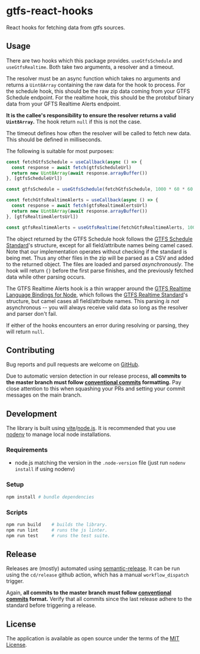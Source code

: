 # gtfs-react-hooks

React hooks for fetching data from gtfs sources.

## Usage

There are two hooks which this package provides. `useGtfsSchedule` and `useGtfsRealtime`. Both take two arguments, a resolver and a timeout.

The resolver must be an async function which takes no arguments and returns a `Uint8Array` containing the raw data for the hook to process.
For the schedule hook, this should be the raw zip data coming from your GTFS Schedule endpoint.
For the realtime hook, this should be the protobuf binary data from your GFTS Realtime Alerts endpoint.

**It is the callee's responsibility to ensure the resolver returns a valid `Uint8Array`.** The hook return `null` if this is not the case.

The timeout defines how often the resolver will be called to fetch new data. This should be defined in milliseconds.

The following is suitable for most purposes:
```js
const fetchGtfsSchedule = useCallback(async () => {
  const response = await fetch(gtfsScheduleUrl)
  return new Uint8Array(await response.arrayBuffer())
}, [gtfsScheduleUrl])

const gtfsSchedule = useGtfsSchedule(fetchGtfsSchedule, 1000 * 60 * 60 * 24)

const fetchGtfsRealtimeAlerts = useCallback(async () => {
  const response = await fetch(gtfsRealtimeAlertsUrl)
  return new Uint8Array(await response.arrayBuffer())
}, [gtfsRealtimeAlertsUrl])

const gtfsRealtimeAlerts = useGtfsRealtime(fetchGtfsRealtimeAlerts, 1000 * 30)
```

The object returned by the GTFS Schedule hook follows the [GTFS Schedule Standard][gtfs-schedule-standard]'s structure, except for all field/attribute names being camel cased. Note that our implementation
operates without checking if the standard is being met. Thus any other files in the zip will be parsed as a CSV and added to the returned object.
The files are loaded and parsed *asynchronously*. The hook will return `{}` before the first parse finishes, and the previously fetched data while other parsing occurs.

The GTFS Realtime Alerts hook is a thin wrapper around the [GTFS Realtime Language Bindings for Node][gtfs-realtime-node], which follows the [GTFS Realtime Standard][gtfs-realtime-standard]'s structure,
but camel cases all field/attribute names. This parsing *is not* asynchronous -- you will always receive valid data so long as the resolver and parser don't fail.

If either of the hooks encounters an error during resolving or parsing, they will return `null`.

## Contributing

Bug reports and pull requests are welcome on [GitHub][github].

Due to automatic version detection in our release process, **all commits to the master branch must follow
[conventional commits][conventional-commits] formatting.** Pay close attention to this when squashing your PRs and
setting your commit messages on the main branch.

## Development

The library is built using [vite][vite]/[node.js][nodejs]. It is recommended that you use
[nodenv][nodenv] to manage local node installations.

### Requirements

- node.js matching the version in the `.node-version` file (just run `nodenv install` if using nodenv)

### Setup

```sh
npm install # bundle dependencies
```

### Scripts

```sh
npm run build    # builds the library.
npm run lint     # runs the js linter.
npm run test     # runs the test suite.
```

## Release

Releases are (mostly) automated using [semantic-release][semantic-release]. It can be run using the `cd/release` github
action, which has a manual `workflow_dispatch` trigger.

Again, **all commits to the master branch must follow [conventional commits][conventional-commits] format.** Verify
that all commits since the last release adhere to the standard before triggering a release.

## License

The application is available as open source under the terms of the [MIT License](license).

[conventional-commits]: https://www.conventionalcommits.org/en/v1.0.0/#summary
[github]: https://github.com/umts/gtfs-react-hooks
[gtfs-realtime-node]: https://gtfs.org/documentation/realtime/language-bindings/nodejs/
[gtfs-realtime-standard]: https://gtfs.org/documentation/realtime/reference/
[gtfs-schedule-standard]: https://gtfs.org/documentation/schedule/reference/
[license]: https://opensource.org/licenses/MIT
[nodejs]: https://nodejs.org
[nodenv]: https://github.com/nodenv/nodenv
[npm]: https://www.npmjs.com
[semantic-release]: https://github.com/semantic-release/semantic-release
[vite]: https://vitejs.dev

